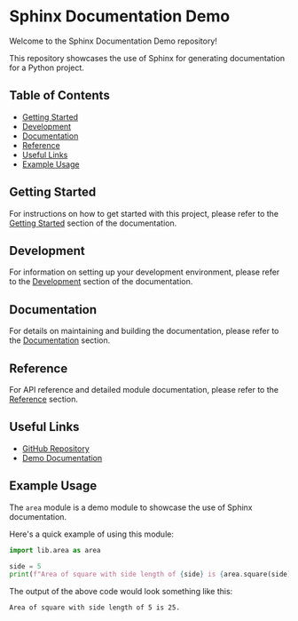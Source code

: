 # Sphinx Documentation Demo

Welcome to the Sphinx Documentation Demo repository!

This repository showcases the use of Sphinx for generating documentation for a Python project.

## Table of Contents

-   [Getting Started](#getting-started)
-   [Development](#development)
-   [Documentation](#documentation)
-   [Reference](#reference)
-   [Useful Links](#useful-links)
-   [Example Usage](#example-usage)

## Getting Started

For instructions on how to get started with this project, please refer to the [Getting Started](http://demo-docs.aimodels.ca/getting-started.html) section of the documentation.

## Development

For information on setting up your development environment, please refer to the [Development](http://demo-docs.aimodels.ca/development.html) section of the documentation.

## Documentation

For details on maintaining and building the documentation, please refer to the [Documentation](http://demo-docs.aimodels.ca/documentation.html) section.

## Reference

For API reference and detailed module documentation, please refer to the [Reference](http://demo-docs.aimodels.ca/reference/index.html) section.

## Useful Links

-   [GitHub Repository](https://github.com/AIModelsTech/Demo-SourceCodeDocumentation)
-   [Demo Documentation](http://demo-docs.aimodels.ca)

## Example Usage

The `area` module is a demo module to showcase the use of Sphinx documentation.

Here's a quick example of using this module:

```python
import lib.area as area

side = 5
print(f"Area of square with side length of {side} is {area.square(side)}.")
```

The output of the above code would look something like this:

```
Area of square with side length of 5 is 25.
```
